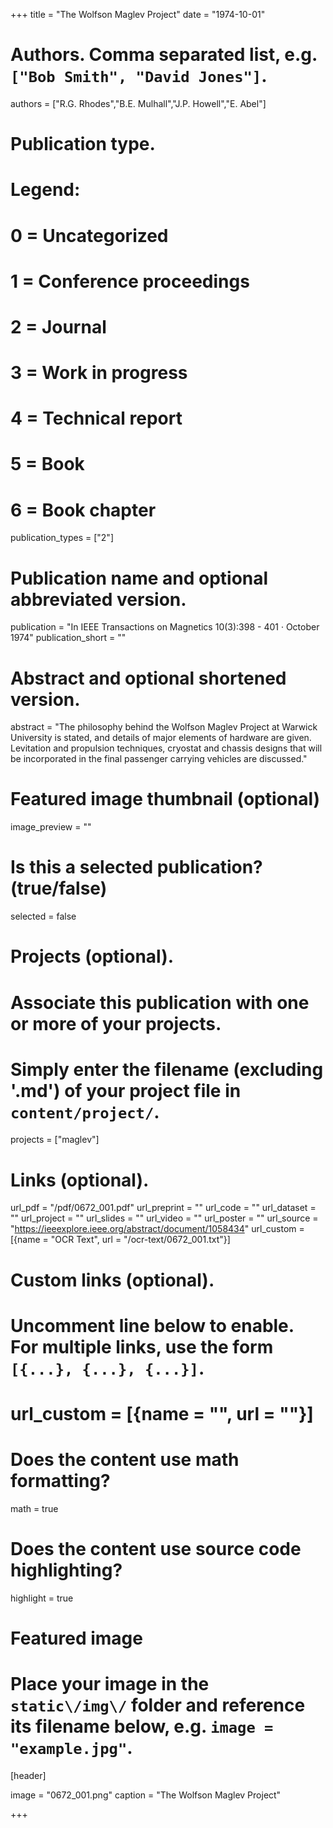 +++
title = "The Wolfson Maglev Project" 
date = "1974-10-01"

# Authors. Comma separated list, e.g. `["Bob Smith", "David Jones"]`.
authors = ["R.G. Rhodes","B.E. Mulhall","J.P. Howell","E. Abel"]

# Publication type.
# Legend:
# 0 = Uncategorized
# 1 = Conference proceedings
# 2 = Journal
# 3 = Work in progress
# 4 = Technical report
# 5 = Book
# 6 = Book chapter
publication_types = ["2"]

# Publication name and optional abbreviated version.
publication = "In IEEE Transactions on Magnetics 10(3):398 - 401 · October 1974"
publication_short = ""

# Abstract and optional shortened version.
abstract = "The philosophy behind the Wolfson Maglev Project at Warwick University is stated, and details of major elements of hardware are given. Levitation and propulsion techniques, cryostat and chassis designs that will be incorporated in the final passenger carrying vehicles are discussed."

# Featured image thumbnail (optional)
image_preview = ""

# Is this a selected publication? (true/false)
selected = false

# Projects (optional).
#   Associate this publication with one or more of your projects.
#   Simply enter the filename (excluding '.md') of your project file in `content/project/`.
projects = ["maglev"]

# Links \(optional\).

url_pdf = "/pdf/0672_001.pdf"
url_preprint = ""
url_code = ""
url_dataset = ""
url_project = ""
url_slides = ""
url_video = ""
url_poster = ""
url_source = "https://ieeexplore.ieee.org/abstract/document/1058434"
url_custom = [{name = "OCR Text", url = "/ocr-text/0672_001.txt"}] 

# Custom links (optional).
#   Uncomment line below to enable. For multiple links, use the form `[{...}, {...}, {...}]`.
# url_custom = [{name = "", url = ""}]

# Does the content use math formatting?
math = true

# Does the content use source code highlighting?
highlight = true

# Featured image
# Place your image in the `static\/img\/` folder and reference its filename below, e.g. `image = "example.jpg"`.
[header]

image = "0672_001.png"
caption = "The Wolfson Maglev Project"

+++
